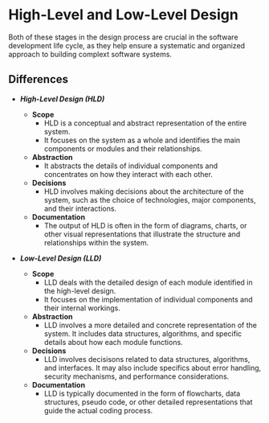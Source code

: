 # High-Level and Low-Level Design

Both of these stages in the design process are crucial in the software development life cycle, as they help ensure a systematic and organized approach to building complext software systems.

## Differences

- **_High-Level Design (HLD)_**

  - **Scope**
    - HLD is a conceptual and abstract representation of the entire system.
    - It focuses on the system as a whole and identifies the main components or modules and their relationships.
  - **Abstraction**
    - It abstracts the details of individual components and concentrates on how they interact with each other.
  - **Decisions**
    - HLD involves making decisions about the architecture of the system, such as the choice of technologies, major components, and their interactions.
  - **Documentation**
    - The output of HLD is often in the form of diagrams, charts, or other visual representations that illustrate the structure and relationships within the system.

- **_Low-Level Design (LLD)_**

  - **Scope**
    - LLD deals with the detailed design of each module identified in the high-level design.
    - It focuses on the implementation of individual components and their internal workings.
  - **Abstraction**
    - LLD involves a more detailed and concrete representation of the system. It includes data structures, algorithms, and specific details about how each module functions.
  - **Decisions**
    - LLD involves decisisons related to data structures, algorithms, and interfaces. It may also include specifics about error handling, security mechanisms, and performance considerations.
  - **Documentation**
    - LLD is typically documented in the form of flowcharts, data structures, pseudo code, or other detailed representations that guide the actual coding process.
